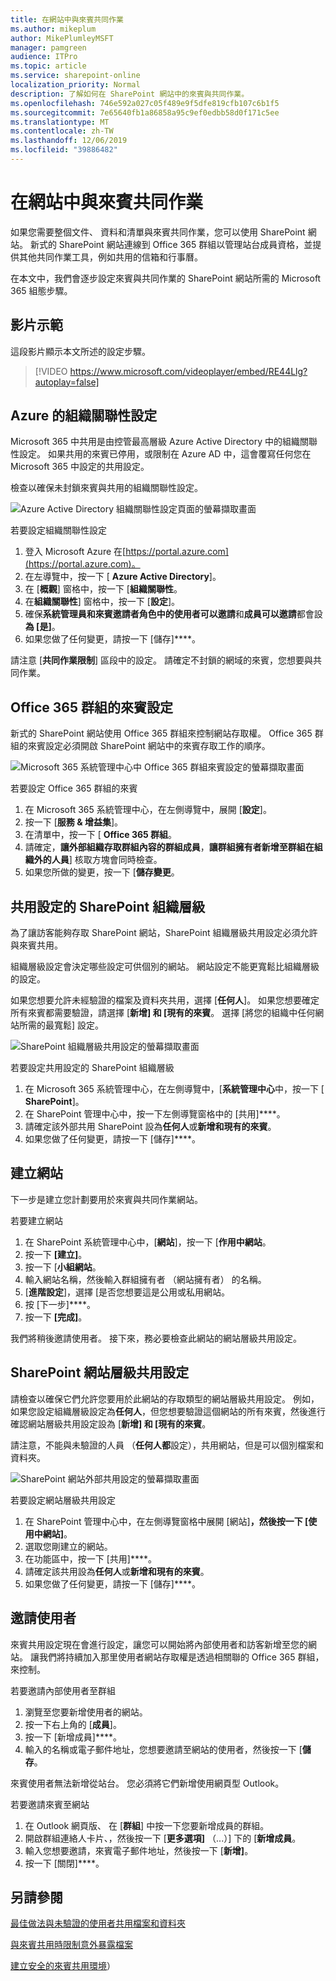```yaml
---
title: 在網站中與來賓共同作業
ms.author: mikeplum
author: MikePlumleyMSFT
manager: pamgreen
audience: ITPro
ms.topic: article
ms.service: sharepoint-online
localization_priority: Normal
description: 了解如何在 SharePoint 網站中的來賓與共同作業。
ms.openlocfilehash: 746e592a027c05f489e9f5dfe819cfb107c6b1f5
ms.sourcegitcommit: 7e65640fb1a86858a95c9ef0edbb58d0f171c5ee
ms.translationtype: MT
ms.contentlocale: zh-TW
ms.lasthandoff: 12/06/2019
ms.locfileid: "39886482"
---
```

# <a name="collaborate-with-guests-in-a-site"></a>在網站中與來賓共同作業

如果您需要整個文件、 資料和清單與來賓共同作業，您可以使用 SharePoint 網站。 新式的 SharePoint 網站連線到 Office 365 群組以管理站台成員資格，並提供其他共同作業工具，例如共用的信箱和行事曆。

在本文中，我們會逐步設定來賓與共同作業的 SharePoint 網站所需的 Microsoft 365 組態步驟。

## <a name="video-demonstration"></a>影片示範

這段影片顯示本文所述的設定步驟。</br>

> [!VIDEO https://www.microsoft.com/videoplayer/embed/RE44Llg?autoplay=false]

## <a name="azure-organizational-relationships-settings"></a>Azure 的組織關聯性設定

Microsoft 365 中共用是由控管最高層級 Azure Active Directory 中的組織關聯性設定。 如果共用的來賓已停用，或限制在 Azure AD 中，這會覆寫任何您在 Microsoft 365 中設定的共用設定。

檢查以確保未封鎖來賓與共用的組織關聯性設定。

![Azure Active Directory 組織關聯性設定頁面的螢幕擷取畫面](media/azure-ad-organizational-relationships-settings.png)

若要設定組織關聯性設定

1. 登入 Microsoft Azure 在[https://portal.azure.com](https://portal.azure.com)。
2. 在左導覽中，按一下 [ **Azure Active Directory**]。
3. 在 [**概觀**] 窗格中，按一下 [**組織關聯性**。
4. 在**組織關聯性**] 窗格中，按一下 [**設定**]。
5. 確保**系統管理員和來賓邀請者角色中的使用者可以邀請**和**成員可以邀請**都會設**為 [是]**。
6. 如果您做了任何變更，請按一下 [儲存]****。

請注意 [**共同作業限制**] 區段中的設定。 請確定不封鎖的網域的來賓，您想要與共同作業。

## <a name="office-365-groups-guest-settings"></a>Office 365 群組的來賓設定

新式的 SharePoint 網站使用 Office 365 群組來控制網站存取權。 Office 365 群組的來賓設定必須開啟 SharePoint 網站中的來賓存取工作的順序。

![Microsoft 365 系統管理中心中 Office 365 群組來賓設定的螢幕擷取畫面](media/office-365-groups-guest-settings.png)

若要設定 Office 365 群組的來賓

1. 在 Microsoft 365 系統管理中心，在左側導覽中，展開 [**設定**]。
2. 按一下 [**服務 & 增益集**]。
3. 在清單中，按一下 [ **Office 365 群組**。
4. 請確定，**讓外部組織存取群組內容的群組成員**，**讓群組擁有者新增至群組在組織外的人員**] 核取方塊會同時檢查。
5. 如果您所做的變更，按一下 [**儲存變更**。


## <a name="sharepoint-organization-level-sharing-settings"></a>共用設定的 SharePoint 組織層級

為了讓訪客能夠存取 SharePoint 網站，SharePoint 組織層級共用設定必須允許與來賓共用。

組織層級設定會決定哪些設定可供個別的網站。 網站設定不能更寬鬆比組織層級的設定。

如果您想要允許未經驗證的檔案及資料夾共用，選擇 [**任何人**]。 如果您想要確定所有來賓都需要驗證，請選擇 [**新增] 和 [現有的來賓**。 選擇 [將您的組織中任何網站所需的最寬鬆] 設定。

![SharePoint 組織層級共用設定的螢幕擷取畫面](media/sharepoint-organization-external-sharing-controls.png)


若要設定共用設定的 SharePoint 組織層級

1. 在 Microsoft 365 系統管理中心，在左側導覽中，[**系統管理中心**中，按一下 [ **SharePoint**]。
2. 在 SharePoint 管理中心中，按一下左側導覽窗格中的 [共用]****。
3. 請確定該外部共用 SharePoint 設為**任何人**或**新增和現有的來賓**。
4. 如果您做了任何變更，請按一下 [儲存]****。

## <a name="create-a-site"></a>建立網站

下一步是建立您計劃要用於來賓與共同作業網站。

若要建立網站
1. 在 SharePoint 系統管理中心中，[**網站**]，按一下 [**作用中網站**。
2. 按一下 **[建立]**。
3. 按一下 [**小組網站**。
4. 輸入網站名稱，然後輸入群組擁有者 （網站擁有者） 的名稱。
5. [**進階設定**]，選擇 [是否您想要這是公用或私用網站。
6. 按 [下一步]****。
7. 按一下 **[完成]**。

我們將稍後邀請使用者。 接下來，務必要檢查此網站的網站層級共用設定。

## <a name="sharepoint-site-level-sharing-settings"></a>SharePoint 網站層級共用設定

請檢查以確保它們允許您要用於此網站的存取類型的網站層級共用設定。 例如，如果您設定組織層級設定為**任何人**，但您想要驗證這個網站的所有來賓，然後進行確認網站層級共用設定設為 [**新增] 和 [現有的來賓**。

請注意，不能與未驗證的人員 （**任何人都**設定），共用網站，但是可以個別檔案和資料夾。

![SharePoint 網站外部共用設定的螢幕擷取畫面](media/sharepoint-site-external-sharing-settings.png)

若要設定網站層級共用設定
1. 在 SharePoint 管理中心中，在左側導覽窗格中展開 [網站]****，然後按一下 [使用中網站]****。
2. 選取您剛建立的網站。
3. 在功能區中，按一下 [共用]****。
4. 請確定該共用設為**任何人**或**新增和現有的來賓**。
5. 如果您做了任何變更，請按一下 [儲存]****。

## <a name="invite-users"></a>邀請使用者

來賓共用設定現在會進行設定，讓您可以開始將內部使用者和訪客新增至您的網站。 讓我們將持續加入那里使用者網站存取權是透過相關聯的 Office 365 群組，來控制。

若要邀請內部使用者至群組
1. 瀏覽至您要新增使用者的網站。
2. 按一下右上角的 [**成員**]。
3. 按一下 [新增成員]****。
4. 輸入的名稱或電子郵件地址，您想要邀請至網站的使用者，然後按一下 [**儲存**。

來賓使用者無法新增從站台。 您必須將它們新增使用網頁型 Outlook。

若要邀請來賓至網站
1. 在 Outlook 網頁版、 在 [**群組**] 中按一下您要新增成員的群組。
2. 開啟群組連絡人卡片、，然後按一下 [**更多選項]** （...）] 下的 [**新增成員**。
3. 輸入您想要邀請，來賓電子郵件地址，然後按一下 [**新增]**。
4. 按一下 [關閉]****。

## <a name="see-also"></a>另請參閱

[最佳做法與未驗證的使用者共用檔案和資料夾](best-practices-anonymous-sharing.md)

[與來賓共用時限制意外暴露檔案](sharing-limit-accidental-exposure.md)

[建立安全的來賓共用環境](create-a-secure-guest-sharing-environment.md)）

